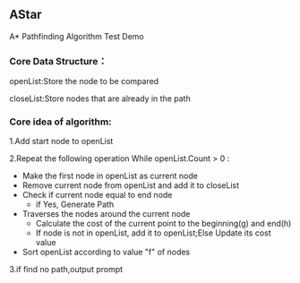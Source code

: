 ## AStar
A* Pathfinding Algorithm Test Demo

### Core Data Structure：
openList:Store the node to be compared

closeList:Store nodes that are already in the path

### Core idea of algorithm:
1.Add start node to openList

2.Repeat the following operation While openList.Count > 0 :
+ Make the first node in openList as current node
+ Remove current node from openList and add it to closeList
+ Check if current node equal to end node
   + if Yes, Generate Path
+ Traverses the nodes around the current node
   + Calculate the cost of the current point to the beginning(g) and end(h)
   + If node is not in openList, add it to openList;Else Update its cost value
+ Sort openList according to value "f" of nodes

3.if find no path,output prompt

